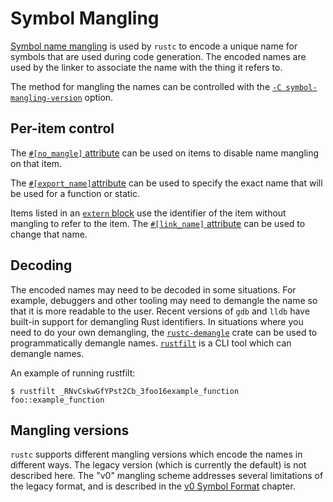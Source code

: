 # Symbol Mangling

[Symbol name mangling] is used by `rustc` to encode a unique name for symbols that are used during code generation.
The encoded names are used by the linker to associate the name with the thing it refers to.

The method for mangling the names can be controlled with the [`-C symbol-mangling-version`] option.

[Symbol name mangling]: https://en.wikipedia.org/wiki/Name_mangling
[`-C symbol-mangling-version`]: ../codegen-options/index.md#symbol-mangling-version

## Per-item control

The [`#[no_mangle]` attribute][reference-no_mangle] can be used on items to disable name mangling on that item.

The [`#[export_name]`attribute][reference-export_name] can be used to specify the exact name that will be used for a function or static.

Items listed in an [`extern` block][reference-extern-block] use the identifier of the item without mangling to refer to the item.
The [`#[link_name]` attribute][reference-link_name] can be used to change that name.

<!--
FIXME: This is incomplete for wasm, per https://github.com/rust-lang/rust/blob/d4c364347ce65cf083d4419195b8232440928d4d/compiler/rustc_symbol_mangling/src/lib.rs#L191-L210
-->

[reference-no_mangle]: ../../reference/abi.html#the-no_mangle-attribute
[reference-export_name]: ../../reference/abi.html#the-export_name-attribute
[reference-link_name]: ../../reference/items/external-blocks.html#the-link_name-attribute
[reference-extern-block]: ../../reference/items/external-blocks.html

## Decoding

The encoded names may need to be decoded in some situations.
For example, debuggers and other tooling may need to demangle the name so that it is more readable to the user.
Recent versions of `gdb` and `lldb` have built-in support for demangling Rust identifiers.
In situations where you need to do your own demangling, the [`rustc-demangle`] crate can be used to programmatically demangle names.
[`rustfilt`] is a CLI tool which can demangle names.

An example of running rustfilt:

```text
$ rustfilt _RNvCskwGfYPst2Cb_3foo16example_function
foo::example_function
```

[`rustc-demangle`]: https://crates.io/crates/rustc-demangle
[`rustfilt`]: https://crates.io/crates/rustfilt

## Mangling versions

`rustc` supports different mangling versions which encode the names in different ways.
The legacy version (which is currently the default) is not described here.
The "v0" mangling scheme addresses several limitations of the legacy format,
and is described in the [v0 Symbol Format](v0.md) chapter.
